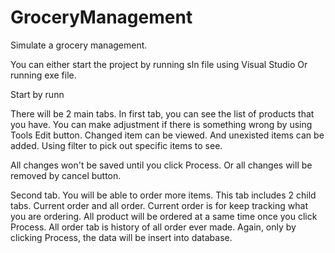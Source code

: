 # GroceryManagement
Simulate a grocery management. 

You can either start the project by running sln file using Visual Studio 
Or running exe file.

Start by runn

There will be 2 main tabs.
In first tab, you can see the list of products that you have.
You can make adjustment if there is something wrong by using Tools Edit button.
Changed item can be viewed. And unexisted items can be added.
Using filter to pick out specific items to see.

All changes won't be saved until you click Process.
Or all changes will be removed by cancel button.


Second tab.
You will be able to order more items.
This tab includes 2 child tabs. Current order and all order.
Current order is for keep tracking what you are ordering. All product will be ordered at a same time once you click Process.
All order tab is history of all order ever made.
Again, only by clicking Process, the data will be insert into database.